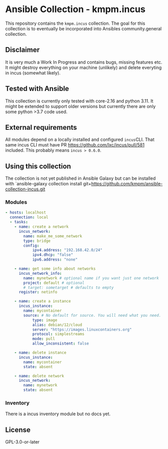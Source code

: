 # Ansible Collection - kmpm.incus
This repository contains the `kmpm.incus` collection. 
The goal for this collection is to eventually be incorporated
into Ansibles community.general collection.

## Disclaimer
It is very much a Work In Progress and contains bugs, missing features etc.
It might destroy everything on your machine (unlikely) and delete everyting
in incus (somewhat likely).

## Tested with Ansible
This collection is currently only tested with core-2.16 and python 3.11.
It might be extended to support older versions but currently there are only some python >3.7 
code used.

## External requirements
All modules depend on a locally installed and configured `incus`CLI.
That same incus CLI must have PR https://github.com/lxc/incus/pull/581 included. This probably means `incus > 0.6.0`.

## Using this collection
The collection is not yet published in Ansible Galaxy but can be installed with
`ansible-galaxy collection install git+https://github.com/kmpm/ansible-collection-incus.git

### Modules

```yaml
- hosts: localhost
  connection: local
  - tasks:
    - name: create a network
      incus_network:
        name: make_me_some_network
        type: bridge
        config:
            ipv4.address: "192.168.42.0/24"
            ipv4.dhcp: "false"
            ipv6.address: "none"

    - name: get some info about networks
      incus_network_info:
        name: mynetwork # optional name if you want just one network
        project: default # optional 
        # target: sometarget # defaults to empty
      register: netinfo

    - name: create a instance
      incus_instance:
        name: mycontainer
        source: # No default for source. You will need what you need.
            type: image
            alias: debian/12/cloud
            server: "https://images.linuxcontainers.org"
            protocol: simplestreams
            mode: pull
            allow_inconsistent: false

    - name: delete instance
      incus_instance:
        name: mycontainer
        state: absent

    - name: delete network
      incus_network:
        name: mynetwork
        state: absent
```
### Inventory
There is a incus inventory module but no docs yet.


## License
GPL-3.0-or-later
